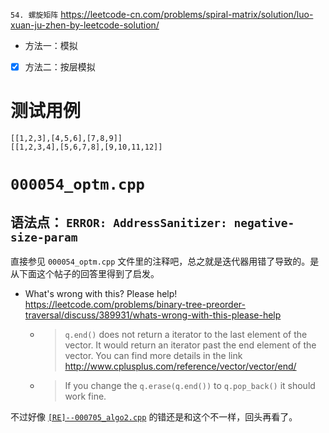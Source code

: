 
`54. 螺旋矩阵` https://leetcode-cn.com/problems/spiral-matrix/solution/luo-xuan-ju-zhen-by-leetcode-solution/
- 方法一：模拟
- [x] 方法二：按层模拟

# 测试用例

```
[[1,2,3],[4,5,6],[7,8,9]]
[[1,2,3,4],[5,6,7,8],[9,10,11,12]]
```

# `000054_optm.cpp`

## 语法点： `ERROR: AddressSanitizer: negative-size-param`

直接参见 `000054_optm.cpp` 文件里的注释吧，总之就是迭代器用错了导致的。是从下面这个帖子的回答里得到了启发。
- What's wrong with this?  Please help! https://leetcode.com/problems/binary-tree-preorder-traversal/discuss/389931/whats-wrong-with-this-please-help
  * > `q.end()` does not return a iterator to the last element of the vector. It would return an iterator past the end element of the vector. You can find more details in the link http://www.cplusplus.com/reference/vector/vector/end/
  * > If you change the `q.erase(q.end())` to `q.pop_back()` it should work fine.

不过好像 [`[RE]--000705_algo2.cpp`](https://github.com/BIAOXYZ/variousCodes/blob/master/_CodeTopics/LeetCode/601-800/000705/tran/%5BRE%5D--000705_algo2.cpp) 的错还是和这个不一样，回头再看了。
